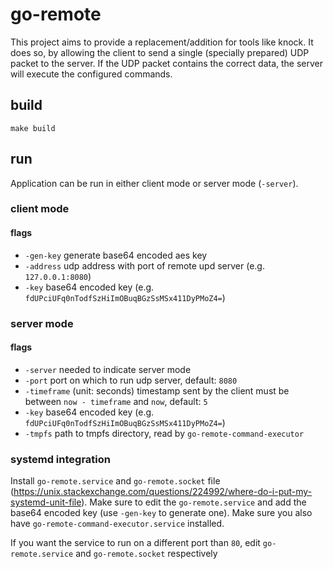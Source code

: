 # go-remote
This project aims to provide a replacement/addition for tools like knock.
It does so, by allowing the client to send a single (specially prepared) UDP packet to the server.
If the UDP packet contains the correct data, the server will execute the configured commands.

## build
```
make build
```

## run
Application can be run in either client mode or server mode (`-server`).

### client mode
#### flags
- `-gen-key` generate base64 encoded aes key
- `-address` udp address with port of remote upd server (e.g. `127.0.0.1:8080`)
- `-key` base64 encoded key (e.g. `fdUPciUFq0nTodfSzHiImOBuqBGzSsMSx411DyPMoZ4=`)

### server mode
#### flags
- `-server` needed to indicate server mode
- `-port` port on which to run udp server, default: `8080`
- `-timeframe` (unit: seconds) timestamp sent by the client must be between `now - timeframe` and `now`, default: `5`
- `-key` base64 encoded key (e.g. `fdUPciUFq0nTodfSzHiImOBuqBGzSsMSx411DyPMoZ4=`)
- `-tmpfs` path to tmpfs directory, read by `go-remote-command-executor`

### systemd integration
Install `go-remote.service` and `go-remote.socket` file (https://unix.stackexchange.com/questions/224992/where-do-i-put-my-systemd-unit-file).
Make sure to edit the `go-remote.service` and add the base64 encoded key (use `-gen-key` to generate one).
Make sure you also have `go-remote-command-executor.service` installed.

If you want the service to run on a different port than `80`, edit `go-remote.service` and `go-remote.socket` respectively
